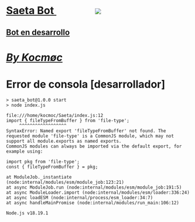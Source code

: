 <html>
    <head>
        <meta name ="Saeta">
         </head>
         <body>
             <h1> <b> <u> Saeta Bot </u> </b> </h>
                <img src="https://telegra.ph/file/1699d37a674f838de39a6.jpg">
           <h2> <u> Bot en desarrollo </u> </h2>
             <h1> <b> <i> <u> By Kocmøc </u></i></b></h1>

<h1>Error de consola [desarrollador]</h1>

    > saeta_bot@1.0.0 start
    > node index.js

    file:///home/kocmoc/Saeta/index.js:12
    import { fileTypeFromBuffer } from 'file-type';
         ^^^^^^^^^^^^^^^^^^
    SyntaxError: Named export 'fileTypeFromBuffer' not found. The requested module 'file-type' is a CommonJS module, which may not support all module.exports as named exports.
    CommonJS modules can always be imported via the default export, for example using:

    import pkg from 'file-type';
    const { fileTypeFromBuffer } = pkg;

    at ModuleJob._instantiate (node:internal/modules/esm/module_job:123:21)
    at async ModuleJob.run (node:internal/modules/esm/module_job:191:5)
    at async ModuleLoader.import (node:internal/modules/esm/loader:336:24)
    at async loadESM (node:internal/process/esm_loader:34:7)
    at async handleMainPromise (node:internal/modules/run_main:106:12)

    Node.js v18.19.1
